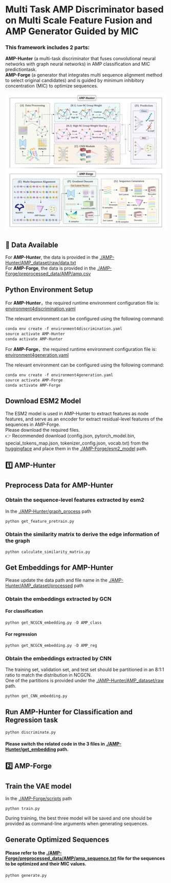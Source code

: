 # Multi Task AMP Discriminator based on Multi Scale Feature Fusion and AMP Generator Guided by MIC
### This framework includes 2 parts:  
**AMP-Hunter** (a multi-task discriminator that fuses convolutional neural networks with graph neural networks) in AMP classification and MIC predictiontask.  
**AMP-Forge** (a generator that integrates multi sequence alignment method to select original candidates) and is guided by minimum inhibitory concentration (MIC) to optimize sequences.  

![framework](framework.jpg)  

## 🔖 Data Available  
For **AMP-Hunter**, the data is provided in the [./AMP-Hunter/AMP_dataset/raw/data.txt](./AMP-Hunter/AMP_dataset/raw/data.txt)  
For **AMP-Forge**, the data is provided in the [./AMP-Forge/preprocessed_data/AMP/amp.csv](./AMP-Forge/preprocessed_data/AMP/amp.csv) 

## Python Environment Setup
For **AMP-Hunter**，the required runtime environment configuration file is: [environment4discrimination.yaml](./AMP-Hunter/environment4discrimination.yaml)  

The relevant environment can be configured using the following command:
```
conda env create -f environment4discrimination.yaml
source activate AMP-Hunter
conda activate AMP-Hunter
```

For **AMP-Forge**，the required runtime environment configuration file is: [environment4generation.yaml](./AMP-Forge/environment4generation.yaml)  

The relevant environment can be configured using the following command:
```
conda env create -f environment4generation.yaml
source activate AMP-Forge
conda activate AMP-Forge
```

## Download ESM2 Model  
The ESM2 model is used in AMP-Hunter to extract features as node features, and serve as an encoder for extract residual-level features of the sequences in AMP-Forge.  
Please download the required files.  
👉 Recommended download (config.json, pytorch_model.bin, special_tokens_map.json, tokenizer_config.json, vocab.txt) from the [huggingface](https://huggingface.co/Rocketknight1/esm2_t33_650M_UR50D/tree/main) 
and place them in the [./AMP-Forge/esm2_model](./AMP-Forge/esm2_model) path.  

## 1️⃣ AMP-Hunter
## Preprocess Data for AMP-Hunter  
### Obtain the sequence-level features extracted by esm2  
In the [./AMP-Hunter/graph_process](./AMP-Hunter/graph_process) path
```
python get_feature_pretrain.py
```
### Obtain the similarity matrix to derive the edge information of the graph  
```
python calculate_similarity_matrix.py
```

## Get Embeddings for AMP-Hunter  
Please update the data path and file name in the [./AMP-Hunter/AMP_dataset/processed](./AMP-Hunter/AMP_dataset/processe) path  
### Obtain the embeddings extracted by GCN  
#### For classification 
```
python get_NCGCN_embedding.py -D AMP_class 
```
#### For regression 
```
python get_NCGCN_embedding.py -D AMP_reg 
```

### Obtain the embeddings extracted by CNN  
The training set, validation set, and test set should be partitioned in an 8:1:1 ratio to match the distribution in NCGCN.  
One of the partitions is provided under the [./AMP-Hunter/AMP_dataset/raw](./AMP-Hunter/AMP_dataset/raw) path.
```
python get_CNN_embedding.py 
```

## Run AMP-Hunter for Classification and Regression task
```
python discriminate.py
```

#### Please switch the related code in the 3 files in [./AMP-Hunter/get_embedding](./AMP-Hunter/get_embedding) path.

## 2️⃣ AMP-Forge  
## Train the VAE model  
In the [./AMP-Forge/scripts](./AMP-Forge/scripts) path
```
python train.py
```
During training, the best three model will be saved and one should be provided as command-line arguments when generating sequences.  

## Generate Optimized Sequences  
#### Please refer to the [./AMP-Forge/preprocessed_data/AMP/amp_sequence.txt](./AMP-Forge/preprocessed_data/AMP/amp_sequence.txt)  file for the sequences to be optimized and their MIC values.  
```
python generate.py
```







